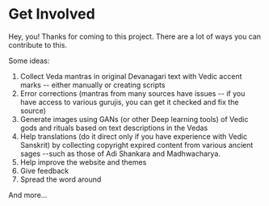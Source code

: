 # Get Involved
Hey, you! Thanks for coming to this project. There are a lot of ways you can contribute to this.

Some ideas:
1. Collect Veda mantras in original Devanagari text with Vedic accent marks -- either manually or creating scripts
2. Error corrections (mantras from many sources have issues -- if you have access to various gurujis, you can get it checked and fix the source)
3. Generate images using GANs (or other Deep learning tools) of Vedic gods and rituals based on text descriptions in the Vedas
4. Help translations (do it direct only if you have experience with Vedic Sanskrit) by collecting copyright expired content from various ancient sages --such as those of Adi Shankara and Madhwacharya.
5. Help improve the website and themes
6. Give feedback
7. Spread the word around

And more...
